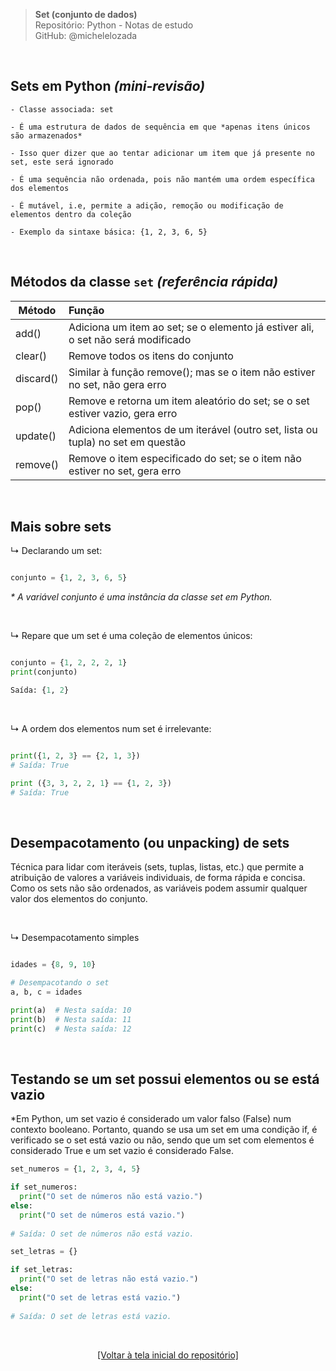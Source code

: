 > **Set (conjunto de dados)**  
> Repositório: Python - Notas de estudo     
> GitHub: @michelelozada
&nbsp;
     
&nbsp;  
## Sets em Python *(mini-revisão)*
```
- Classe associada: set

- É uma estrutura de dados de sequência em que *apenas itens únicos são armazenados*

- Isso quer dizer que ao tentar adicionar um item que já presente no set, este será ignorado

- É uma sequência não ordenada, pois não mantém uma ordem específica dos elementos 

- É mutável, i.e, permite a adição, remoção ou modificação de elementos dentro da coleção

- Exemplo da sintaxe básica: {1, 2, 3, 6, 5}
```

&nbsp;

## Métodos da classe `set` *(referência rápida)* 

Método | Função
---    | :--
add()  | Adiciona um item ao set; se o elemento já estiver ali, o set não será modificado
clear() | Remove todos os itens do conjunto
discard() | Similar à função remove(); mas se o item não estiver no set, não gera erro
pop() | Remove e retorna um item aleatório do set; se o set estiver vazio, gera erro
update() | Adiciona elementos de um iterável (outro set, lista ou tupla) no set em questão
remove() | Remove o item especificado do set; se o item não estiver no set, gera erro

&nbsp;

## Mais sobre sets

↳ Declarando um set:
```py

conjunto = {1, 2, 3, 6, 5}
```
*\* A variável conjunto é uma instância da classe set em Python.* 

&nbsp;

↳ Repare que um set é uma coleção de elementos únicos: 
```py

conjunto = {1, 2, 2, 2, 1}
print(conjunto) 

Saída: {1, 2}
```

&nbsp;

↳ A ordem dos elementos num set é irrelevante:
```py

print({1, 2, 3} == {2, 1, 3})
# Saída: True

print ({3, 3, 2, 2, 1} == {1, 2, 3}) 
# Saída: True
```

&nbsp;

## Desempacotamento (ou unpacking) de sets
Técnica para lidar com iteráveis (sets, tuplas, listas, etc.) que permite a atribuição de valores a variáveis individuais, de forma rápida e concisa. Como os sets não são ordenados, as variáveis podem assumir qualquer valor dos elementos do conjunto. 

&nbsp;

↳ Desempacotamento simples
```py

idades = {8, 9, 10}

# Desempacotando o set
a, b, c = idades

print(a)  # Nesta saída: 10
print(b)  # Nesta saída: 11
print(c)  # Nesta saída: 12
```

&nbsp;

## Testando se um set possui elementos ou se está vazio
*Em Python, um set vazio é considerado um valor falso (False) num contexto booleano. Portanto, quando se usa um set em uma condição if, é verificado se o set está vazio ou não, sendo que um set com elementos é considerado True e um set vazio é considerado False. 

```py
set_numeros = {1, 2, 3, 4, 5}

if set_numeros:
  print("O set de números não está vazio.")
else:
  print("O set de números está vazio.")
  
# Saída: O set de números não está vazio.  
```
```py
set_letras = {}

if set_letras:
  print("O set de letras não está vazio.")
else:
  print("O set de letras está vazio.")
  
# Saída: O set de letras está vazio.  
```  

&nbsp;

<div align="center">
<a href="https://github.com/michelelozada/Python-Study-Notes">[Voltar à tela inicial do repositório]</a>
</div>